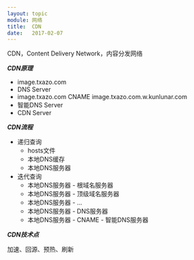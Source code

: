 ```yaml
---
layout: topic
module: 网络
title:  CDN
date:   2017-02-07
---
```


CDN，Content Delivery Network，内容分发网络

***CDN原理***

* image.txazo.com
* DNS Server
* image.txazo.com CNAME image.txazo.com.w.kunlunar.com
* 智能DNS Server
* CDN Server

***CDN流程***

* 递归查询
    * hosts文件
    * 本地DNS缓存
    * 本地DNS服务器
* 迭代查询
    * 本地DNS服务器 - 根域名服务器
    * 本地DNS服务器 - 顶级域名服务器
    * 本地DNS服务器 - ...
    * 本地DNS服务器 - DNS服务器
    * 本地DNS服务器 - CNAME - 智能DNS服务器

***CDN技术点***

加速、回源、预热、刷新
